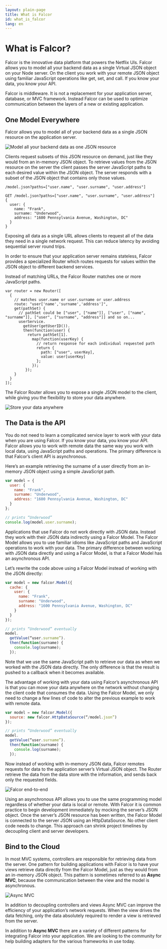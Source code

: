```yaml
---
layout: plain-page
title: What is Falcor
id: what_is_falcor
lang: en
---
```


# What is Falcor?

Falcor is the innovative data platform that powers the Netflix UIs. Falcor allows you to model all your backend data as a single Virtual JSON object on your Node server. On the client you work with your remote JSON object using familiar JavaScript operations like get, set, and call. If you know your data, you know your API. 

Falcor is middleware. It is not a replacement for your application server, database, or MVC framework. Instead Falcor can be used to optimize communication between the layers of a new or existing application. 

## One Model Everywhere

Falcor allows you to model all of your backend data as a single JSON resource on the application server.

![Model all your backend data as one JSON resource](../documentation/network-diagram.png)

Clients request subsets of this JSON resource on demand, just like they would from an in-memory JSON object. To retrieve values from the JSON resource on the server the client passes the server JavaScript paths to each desired value within the JSON object. The server responds with a subset of the JSON object that contains only those values.

~~~
/model.json?paths=["user.name", "user.surname", "user.address"]

GET /model.json?paths=["user.name", "user.surname", "user.address"]
{
  user: {
    name: "Frank",
    surname: "Underwood",
    address: "1600 Pennsylvania Avenue, Washington, DC"
  }
}
~~~

Exposing all data as a single URL allows clients to request all of the data they need in a single network request. This can reduce latency by avoiding sequential server round trips.

In order to ensure that your application server remains stateless, Falcor provides a specialized Router which routes requests for values within the JSON object to different backend services.

Instead of matching URLs, the Falcor Router matches one or more JavaScript paths.

~~~
var router = new Router([
  {
    // matches user.name or user.surname or user.address
    route: "user['name','surname','address']",
    get(pathSet) {
      // pathSet could be ["user", ["name"]], ["user", ["name", "surname"]], ["user", ["surname", "address"]] and so on...
      userService.
        getUser(getUserID()).
        then(function(user) {
          return pathSet[1].
            map(function(userKey) {
              // return response for each individual requested path
              return {
                path: ["user", userKey],
                value: user[userKey]
              };
            });
         });
    }
  }
]);
~~~

The Falcor Router allows you to expose a single JSON model to the client, while giving you the flexibility to store your data anywhere. 

![Store your data anywhere](../images/services-diagram.png)

## The Data is the API

You do not need to learn a complicated service layer to work with your data when you are using Falcor. If you know your data, you know your API. Falcor allows you to work with remote data the same way you work with local data, using JavaScript paths and operations. The primary difference is that Falcor’s client API is asynchronous.

Here’s an example retrieving the surname of a user directly from an in-memory JSON object using a simple JavaScript path.

~~~js
var model = {
  user: {
    name: "Frank",
    surname: "Underwood",
    address: "1600 Pennsylvania Avenue, Washington, DC"
  }
};

// prints “Underwood”
console.log(model.user.surname);
~~~

Applications that use Falcor do not work directly with JSON data. Instead they work with their JSON data indirectly using a Falcor Model. The Falcor Model allows you to use familiar idioms like JavaScript paths and JavaScript operations to work with your data. The primary difference between working with JSON data directly and using a Falcor Model, is that a Falcor Model has an asynchronous API.

Let’s rewrite the code above using a Falcor Model instead of working with the JSON directly:

~~~js
var model = new falcor.Model({
  cache: {
    user: {
      name: "Frank",
      surname: "Underwood",
      address: "1600 Pennsylvania Avenue, Washington, DC"
    }
  }
});

// prints “Underwood” eventually
model.
  getValue(“user.surname”).
  then(function(surname) {
    console.log(surname);
  });
~~~

Note that we use the same JavaScript path to retrieve our data as when we worked with the JSON data directly. The only difference is that the result is pushed to a callback when it becomes available.

The advantage of working with your data using Falcor’s asynchronous API is that you can move your data anywhere on the network without changing the client code that consumes the data. Using the Falcor Model, we only need to change a few lines of code to alter the previous example to work with remote data.

~~~js
var model = new falcor.Model({
  source: new falcor.HttpDataSource(“/model.json”)
});

// prints “Underwood” eventually
model.
  getValue(“user.surname”).
  then(function(surname) {
    console.log(surname);
  });
~~~

Now instead of working with in-memory JSON data, Falcor remotes requests for data to the application server’s Virtual JSON object. The Router retrieve the data from the data store with the information, and sends back only the requested fields.

![Falcor end-to-end](../images/falcor-end-to-end.png)

Using an asynchronous API allows you to use the same programming model regardless of whether your data is local or remote. With Falcor it is common practice to begin development immediately by mocking the server’s JSON object. Once the server’s JSON resource has been written, the Falcor Model is connected to the server JSON using an HttpDataSource. No other client code needs to change. This approach can shrink project timelines by decoupling client and server developers.

## Bind to the Cloud

In most MVC systems, controllers are responsible for retrieving data from the server. One pattern for building applications with Falcor is to have your views retrieve data directly from the Falcor Model, just as they would from an in-memory JSON object. This pattern is sometimes referred to as **Async MVC**, because the communication between the view and the model is asynchronous.

![Async MVC](../images/async-mvc.png)

In addition to decoupling controllers and views Async MVC can improve the efficiency of your application’s network requests. When the view drives the data fetching, only the data absolutely required to render a view is retrieved from the server.

In addition to **Async MVC** there are a variety of different patterns for integrating Falcor into your application. We are looking to the community for help building adapters for the various frameworks in use today.
